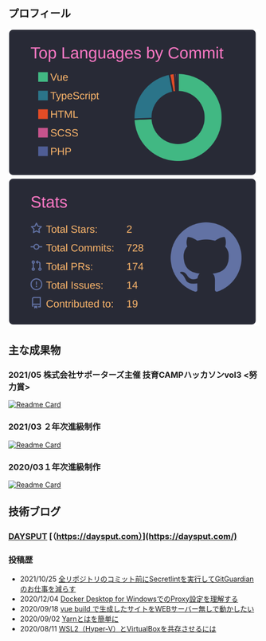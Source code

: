 ## プロフィール

[![](https://raw.githubusercontent.com/bonybody/bonybody/main/profile-summary-card-output/dracula/2-most-commit-language.svg)](https://github.com/vn7n24fzkq/github-profile-summary-cards)
[![](https://raw.githubusercontent.com/bonybody/bonybody/main/profile-summary-card-output/dracula/3-stats.svg)](https://github.com/vn7n24fzkq/github-profile-summary-cards) 

## 主な成果物
### 2021/05 株式会社サポーターズ主催 技育CAMPハッカソンvol3 <努力賞>
[![Readme Card](https://github-readme-stats.vercel.app/api/pin/?username=bonybody&repo=giiku_camp_vol3)](https://github.com/bonybody/giiku_camp_vol3)

### 2021/03 ２年次進級制作
[![Readme Card](https://github-readme-stats.vercel.app/api/pin/?username=bonybody&repo=agri)](https://github.com/bonybody/agri)
### 2020/03１年次進級制作
[![Readme Card](https://github-readme-stats.vercel.app/api/pin/?username=bonybody&repo=spyral-market)](https://github.com/bonybody/spyral-market)

## 技術ブログ
### [DAYSPUT](https://daysput.com/) [（https://daysput.com）](https://daysput.com/)
### 投稿歴
 - 2021/10/25 [全リポジトリのコミット前にSecretlintを実行してGitGuardianのお仕事を減らす](https://daysput.com/blogs/other/secret-lint-git-hooks.html)
 - 2020/12/04 [Docker Desktop for WindowsでのProxy設定を理解する](https://daysput.com/blogs/Environment/2020/1202.html)
 - 2020/09/18 [vue build で生成したサイトをWEBサーバー無しで動かしたい](https://daysput.com/blogs/Frontend/2020/vue_build_failed_public_path.html)
 - 2020/09/02 [Yarnとはを簡単に](https://daysput.com/blogs/Frontend/2020/yarn_about.html)
 - 2020/08/11 [WSL2（Hyper-V）とVirtualBoxを共存させるには](https://daysput.com/blogs/Environment/2020/0811.html#wsl2%E3%81%A8%E3%81%AF)
 
 
 

<!--
**bonybody/bonybody** is a ✨ _special_ ✨ repository because its `README.md` (this file) appears on your GitHub profile.

Here are some ideas to get you started:

- 🔭 I’m currently working on ...
- 🌱 I’m currently learning ...
- 👯 I’m looking to collaborate on ...
- 🤔 I’m looking for help with ...
- 💬 Ask me about ...
- 📫 How to reach me: ...
- 😄 Pronouns: ...
- ⚡ Fun fact: ...
-->

